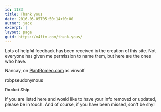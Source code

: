```yaml
---
id: 1183
title: Thank yous
date: 2016-03-05T05:50:14+00:00
author: jack
excerpt: |
layout: page
guid: https://m4ftm.com/thank-yous/
---
```

Lots of helpful feedback has been received in the creation of this site. Not everyone has given me permission to name them, but here are the ones who have.

Nancay, on [PlantRomeo.com](http://PlantRomeo.com) as virwolf

robpseudonymous

Rocket Ship

If you are listed here and would like to have your info removed or updated, please be in touch. And of course, if you have been missed, don't be shy!
